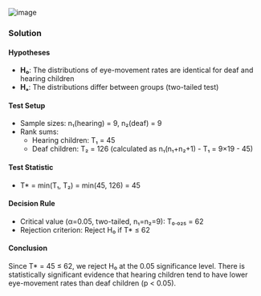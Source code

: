![image](https://github.com/user-attachments/assets/7bc08482-380c-453b-9626-840496865211)

### Solution

#### **Hypotheses**
- **H₀**: The distributions of eye-movement rates are identical for deaf and hearing children
- **Hₐ**: The distributions differ between groups (two-tailed test)

#### **Test Setup**
- Sample sizes: n₁(hearing) = 9, n₂(deaf) = 9
- Rank sums:
  - Hearing children: T₁ = 45
  - Deaf children: T₂ = 126 (calculated as n₁(n₁+n₂+1) - T₁ = 9×19 - 45)

#### **Test Statistic**
- T* = min(T₁, T₂) = min(45, 126) = 45

#### **Decision Rule**
- Critical value (α=0.05, two-tailed, n₁=n₂=9): T₀.₀₂₅ = 62
- Rejection criterion: Reject H₀ if T* ≤ 62

#### **Conclusion**
Since T* = 45 ≤ 62, we reject H₀ at the 0.05 significance level. There is statistically significant evidence that hearing children tend to have lower eye-movement rates than deaf children (p < 0.05).
